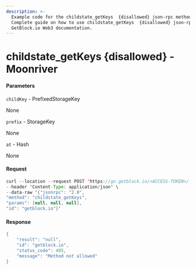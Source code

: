 ```yaml
---
description: >-
  Example code for the childstate_getKeys  {disallowed} json-rpc method.
  Сomplete guide on how to use childstate_getKeys  {disallowed} json-rpc in
  GetBlock.io Web3 documentation.
---
```


# childstate\_getKeys {disallowed} - Moonriver

#### Parameters

`childKey` - PrefixedStorageKey

None

`prefix` - StorageKey

None

`at` - Hash

None

#### Request

```java
curl --location --request POST 'https://go.getblock.io/<ACCESS-TOKEN>/' \
--header 'Content-Type: application/json' \ 
--data-raw '{"jsonrpc": "2.0",
"method": "childstate_getKeys",
"params": [null, null, null],
"id": "getblock.io"}'
```

#### Response

```java
{
    "result": "null",
    "id": "getblock.io",
    "status_code": 405,
    "message": "Method not allowed"
}
```
